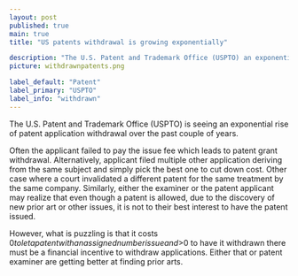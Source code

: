 ```yaml
---
layout: post
published: true
main: true
title: "US patents withdrawal is growing exponentially"

description: "The U.S. Patent and Trademark Office (USPTO) an exponential rise of patent application withdrawal over the past couple of years."
picture: withdrawnpatents.png

label_default: "Patent" 
label_primary: "USPTO"
label_info: "withdrawn"
---
```

<!-- Main Container -->
The U.S. Patent and Trademark Office (USPTO) is seeing an exponential rise of patent application withdrawal over the past couple of years.

Often the applicant failed to pay the issue fee which leads to patent grant withdrawal.
Alternatively, applicant filed multiple other application deriving from the same subject and simply pick the best one to cut down cost.
Other case where a court invalidated a different patent for the same treatment by the same company.
Similarly, either the examiner or the patent applicant may realize that even though a patent is allowed,
due to the discovery of new prior art or other issues, it is not to their best interest to have the patent issued. 


However, what is puzzling is that it costs $0 to let a patent with an assigned number issue and >$0 to
have it withdrawn there must be a financial incentive to withdraw applications. Either that or patent examiner are getting better at finding prior arts.



<!--End Main Container -->
